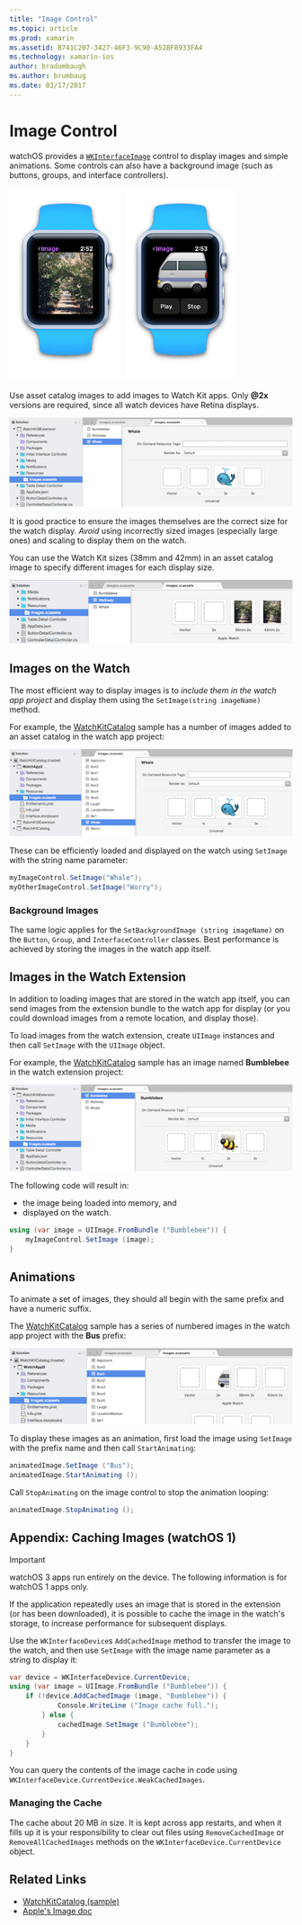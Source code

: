 ```yaml
---
title: "Image Control"
ms.topic: article
ms.prod: xamarin
ms.assetid: B741C207-3427-46F3-9C90-A52BF8933FA4
ms.technology: xamarin-ios
author: bradumbaugh
ms.author: brumbaug
ms.date: 03/17/2017
---
```


# Image Control

watchOS provides a [`WKInterfaceImage`](https://developer.xamarin.com/api/type/WatchKit.WKInterfaceImage/) control to display
	images and simple animations. Some controls
	can also have a background image (such as
	buttons, groups, and interface controllers).

![](image-images/image-walkway.png "Apple Watch showing picture") ![](image-images/image-animation.png "Apple Watch with simple animation")
<!-- watch image courtesy of http://infinitapps.com/bezel/ -->

Use asset catalog images to add images to Watch Kit apps.
	Only **@2x** versions are required, since all watch devices
	have Retina displays.

![](image-images/asset-universal-sml.png "Only 2x versions are required, since all watch devices have Retina displays")

It is good practice to ensure the images themselves
	are the correct size for the watch display. *Avoid*
	using incorrectly sized images (especially large ones)
	and scaling to display them on the watch.

You can use the Watch Kit sizes (38mm and 42mm) in an asset
	catalog image to specify different images for each display
	size.

![](image-images/asset-watch-sml.png "You can use the Watch Kit sizes 38mm and 42mm in an asset catalog image to specify different images for each display size")


## Images on the Watch

The most efficient way to display images is to
	*include them in the watch app project* and
	display them using the `SetImage(string imageName)`
	method.

For example, the [WatchKitCatalog](https://developer.xamarin.com/samples/WatchKitCatalog/) sample
	has a number of images added to an asset catalog in the watch app project:

![](image-images/asset-whale-sml.png "The WatchKitCatalog sample has a number of images added to an asset catalog in the watch app project")

These can be efficiently loaded and displayed
	on the watch using `SetImage` with the string
	name parameter:

```csharp
myImageControl.SetImage("Whale");
myOtherImageControl.SetImage("Worry");
```

### Background Images

The same logic applies for the `SetBackgroundImage (string imageName)`
	on the `Button`, `Group`, and `InterfaceController` classes. Best
	performance is achieved by storing the images in the watch app itself.


## Images in the Watch Extension

In addition to loading images that are stored in the watch
	app itself, you can send images from the extension bundle
	to the watch app for display (or you could
	download images from a remote location, and display those).

To load images from the watch extension, create
	`UIImage` instances and then call `SetImage` with
	the `UIImage` object.

For example, the [WatchKitCatalog](https://developer.xamarin.com/samples/monotouch/watchOS/WatchKitCatalog/) sample
	has an image named **Bumblebee** in the watch extension project:

![](image-images/asset-bumblebee-sml.png "The WatchKitCatalog sample has an image named Bumblebee in the watch extension project")

The following code will result in:

- the image being loaded into memory, and
- displayed on the watch.

```csharp
using (var image = UIImage.FromBundle ("Bumblebee")) {
	myImageControl.SetImage (image);
}
```


## Animations

To animate a set of images, they should all begin
	with the same prefix and have a numeric suffix.

The [WatchKitCatalog](https://developer.xamarin.com/samples/monotouch/watchOS/WatchKitCatalog/) sample
	has a series of numbered images in the watch app project
	with the **Bus** prefix:

![](image-images/asset-bus-animation-sml.png "The WatchKitCatalog sample has a series of numbered images in the watch app project with the Bus prefix")

To display these images as an animation, first load the
	image using `SetImage` with the prefix name and
	then call `StartAnimating`:

```csharp
animatedImage.SetImage ("Bus");
animatedImage.StartAnimating ();
```

Call `StopAnimating` on the image control to
	stop the animation looping:

```csharp
animatedImage.StopAnimating ();
```


<a name="cache" />

## Appendix: Caching Images (watchOS 1)

> [!IMPORTANT]
> watchOS 3 apps run entirely on the device. The following
> information is for watchOS 1 apps only.

If the application repeatedly uses an image that is
	stored in the extension (or has been downloaded),
	it is possible to cache the image in the watch's
	storage, to increase performance for subsequent
	displays.

Use the `WKInterfaceDevice`s `AddCachedImage` method
	to transfer the image to the watch, and then use
	`SetImage` with the image name parameter as a string
	to display it:

```csharp
var device = WKInterfaceDevice.CurrentDevice;
using (var image = UIImage.FromBundle ("Bumblebee")) {
	if (!device.AddCachedImage (image, "Bumblebee")) {
			Console.WriteLine ("Image cache full.");
		} else {
			cachedImage.SetImage ("Bumblebee");
		}
	}
}
```

You can query the contents of the image cache in
	code using `WKInterfaceDevice.CurrentDevice.WeakCachedImages`.


### Managing the Cache

The cache about 20 MB in size. It is kept across app restarts,
	and when it fills up it is your responsibility to clear out
	files using `RemoveCachedImage` or `RemoveAllCachedImages`
	methods on the `WKInterfaceDevice.CurrentDevice` object.



## Related Links

- [WatchKitCatalog (sample)](https://developer.xamarin.com/samples/monotouch/watchOS/WatchKitCatalog/)
- [Apple's Image doc](https://developer.apple.com/library/prerelease/ios/documentation/General/Conceptual/WatchKitProgrammingGuide/Images.html)
